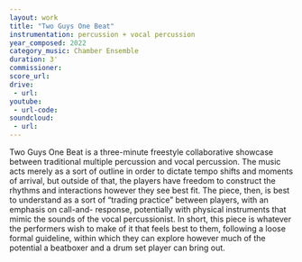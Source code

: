 ```yaml
---
layout: work
title: "Two Guys One Beat"
instrumentation: percussion + vocal percussion
year_composed: 2022
category_music: Chamber Ensemble
duration: 3'
commissioner:
score_url:
drive:
 - url:
youtube:
 - url-code:
soundcloud: 
 - url:
---
```


Two Guys One Beat is a three-minute freestyle collaborative showcase between traditional multiple percussion and vocal percussion. The music acts merely as a sort of outline in order to dictate tempo shifts and moments of arrival, but outside of that, the players have freedom to construct the rhythms and interactions however they see best fit. The piece, then, is best to understand as a sort of “trading practice” between players, with an emphasis on call-and- response, potentially with physical instruments that mimic the sounds of the vocal percussionist. In short, this piece is whatever the performers wish to make of it that feels best to them, following a loose formal guideline, within which they can explore however much of the potential a beatboxer and a drum set player can bring out.